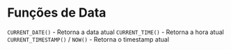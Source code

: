 # Funções de Data

`CURRENT_DATE()` - Retorna a data atual
`CURRENT_TIME()` - Retorna a hora atual
`CURRENT_TIMESTAMP()` / `NOW()` - Retorna o timestamp atual
<!--stackedit_data:
eyJoaXN0b3J5IjpbMjA1MjM2MDY3N119
-->